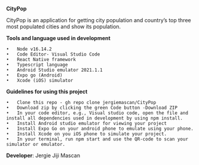 

**CityPop**


CityPop is an application for getting city population and country’s top three most populated cities and show its population.


**Tools and language used in development**

    • 	Node v16.14.2
    •	Code Editor- Visual Studio Code
    •	React Native framework
    •	Typescript language
    •	Android Studio emulator 2021.1.1
    •	Expo go (Android)
    •	Xcode (iOS) simulator


**Guidelines for using this project**

    •	Clone this repo - gh repo clone jergiemascan/CityPop
    •	Download zip by clicking the green Code button -Download ZIP
    •	In your code editor, e.g., Visual studio code, open the file and install all dependencies used in development by using npm install.
    •	Install Android studio emulator for viewing your project
    •	Install Expo Go on your android phone to emulate using your phone.
    •	Install Xcode on you iOS phone to simulate your project.
    •	In your terminal, run npm start and use the QR-code to scan your simulator or emulator.



**Developer**: Jergie Jiji Mascan



